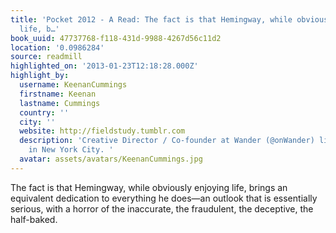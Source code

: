 ```yaml
---
title: 'Pocket 2012 - A Read: The fact is that Hemingway, while obviously enjoying
  life, b…'
book_uuid: 47737768-f118-431d-9988-4267d56c11d2
location: '0.0986284'
source: readmill
highlighted_on: '2013-01-23T12:18:28.000Z'
highlight_by:
  username: KeenanCummings
  firstname: Keenan
  lastname: Cummings
  country: ''
  city: ''
  website: http://fieldstudy.tumblr.com
  description: 'Creative Director / Co-founder at Wander (@onWander) living and working
    in New York City. '
  avatar: assets/avatars/KeenanCummings.jpg
---
```


The fact is that Hemingway, while obviously enjoying life, brings an equivalent dedication to everything he does—an outlook that is essentially serious, with a horror of the inaccurate, the fraudulent, the deceptive, the half-baked.